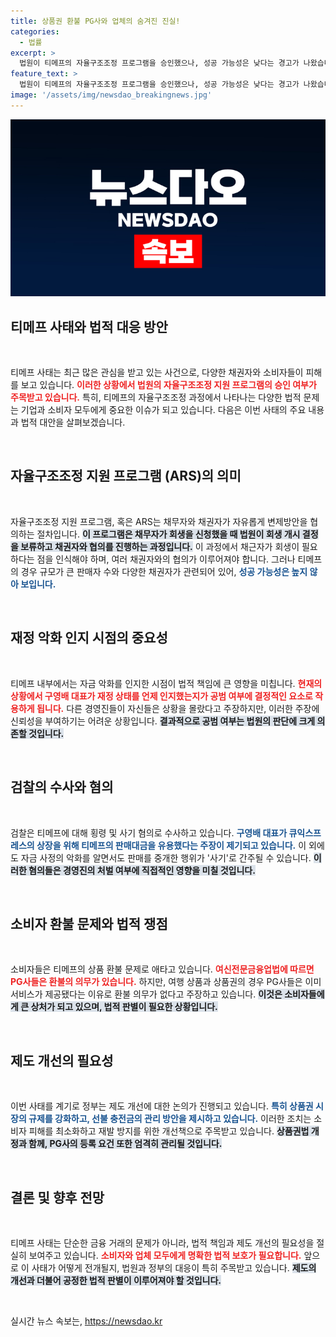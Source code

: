 ```yaml
---
title: 상품권 환불 PG사와 업체의 숨겨진 진실!
categories:
  - 법률
excerpt: >
  법원이 티메프의 자율구조조정 프로그램을 승인했으나, 성공 가능성은 낮다는 경고가 나왔습니다. 검찰은 횡령 및 사기 혐의로 압수수색을 진행 중이며, 피해자 환불은 여전히 지연되고 있습니다. 상품권과 여행상품 구매자 피해자들은 한숨만 내쉬고 있는 상황, 과연 그 해법은 무엇일까요?
feature_text: >
  법원이 티메프의 자율구조조정 프로그램을 승인했으나, 성공 가능성은 낮다는 경고가 나왔습니다. 검찰은 횡령 및 사기 혐의로 압수수색을 진행 중이며, 피해자 환불은 여전히 지연되고 있습니다. 상품권과 여행상품 구매자 피해자들은 한숨만 내쉬고 있는 상황, 과연 그 해법은 무엇일까요?
image: '/assets/img/newsdao_breakingnews.jpg'
---
```


<p><img src="/assets/img/newsdao_breakingnews.jpg" alt="pcversion 속보" /></p>

<h2 data-ke-size="size26">티메프 사태와 법적 대응 방안</h2>

<p data-ke-size="size16">&nbsp;</p>

<p>티메프 사태는 최근 많은 관심을 받고 있는 사건으로, 다양한 채권자와 소비자들이 피해를 보고 있습니다. <b><span style="color: #ee2323;">이러한 상황에서 법원의 자율구조조정 지원 프로그램의 승인 여부가 주목받고 있습니다.</span></b> 특히, 티메프의 자율구조조정 과정에서 나타나는 다양한 법적 문제는 기업과 소비자 모두에게 중요한 이슈가 되고 있습니다. 다음은 이번 사태의 주요 내용과 법적 대안을 살펴보겠습니다.</p>

<p data-ke-size="size16">&nbsp;</p>

<h2 data-ke-size="size26">자율구조조정 지원 프로그램 (ARS)의 의미</h2>

<p data-ke-size="size16">&nbsp;</p>

<p>자율구조조정 지원 프로그램, 혹은 ARS는 채무자와 채권자가 자유롭게 변제방안을 협의하는 절차입니다. <b><span style="background-color: #21538527;">이 프로그램은 채무자가 회생을 신청했을 때 법원이 회생 개시 결정을 보류하고 채권자와 협의를 진행하는 과정입니다.</span></b> 이 과정에서 채근자가 회생이 필요하다는 점을 인식해야 하며, 여러 채권자와의 협의가 이루어져야 합니다. 그러나 티메프의 경우 규모가 큰 판매자 수와 다양한 채권자가 관련되어 있어, <b><span style="color: #1a5490;">성공 가능성은 높지 않아 보입니다.</span></b></p>

<p data-ke-size="size16">&nbsp;</p>

<h2 data-ke-size="size26">재정 악화 인지 시점의 중요성</h2>

<p data-ke-size="size16">&nbsp;</p>

<p>티메프 내부에서는 자금 악화를 인지한 시점이 법적 책임에 큰 영향을 미칩니다. <b><span style="color: #ee2323;">현재의 상황에서 구영배 대표가 재정 상태를 언제 인지했는지가 공범 여부에 결정적인 요소로 작용하게 됩니다.</span></b> 다른 경영진들이 자신들은 상황을 몰랐다고 주장하지만, 이러한 주장에 신뢰성을 부여하기는 어려운 상황입니다. <b><span style="background-color: #21538527;">결과적으로 공범 여부는 법원의 판단에 크게 의존할 것입니다.</span></b></p>

<p data-ke-size="size16">&nbsp;</p>

<h2 data-ke-size="size26">검찰의 수사와 혐의</h2>

<p data-ke-size="size16">&nbsp;</p>

<p>검찰은 티메프에 대해 횡령 및 사기 혐의로 수사하고 있습니다. <b><span style="color: #1a5490;">구영배 대표가 큐익스프레스의 상장을 위해 티메프의 판매대금을 유용했다는 주장이 제기되고 있습니다.</span></b> 이 외에도 자금 사정의 악화를 알면서도 판매를 중개한 행위가 '사기'로 간주될 수 있습니다. <b><span style="background-color: #21538527;">이러한 혐의들은 경영진의 처벌 여부에 직접적인 영향을 미칠 것입니다.</span></b></p>

<p data-ke-size="size16">&nbsp;</p>

<h2 data-ke-size="size26">소비자 환불 문제와 법적 쟁점</h2>

<p data-ke-size="size16">&nbsp;</p>

<p>소비자들은 티메프의 상품 환불 문제로 애타고 있습니다. <b><span style="color: #ee2323;">여신전문금융업법에 따르면 PG사들은 환불의 의무가 있습니다.</span></b> 하지만, 여행 상품과 상품권의 경우 PG사들은 이미 서비스가 제공됐다는 이유로 환불 의무가 없다고 주장하고 있습니다. <b><span style="background-color: #21538527;">이것은 소비자들에게 큰 상처가 되고 있으며, 법적 판별이 필요한 상황입니다.</span></b></p>

<p data-ke-size="size16">&nbsp;</p>

<h2 data-ke-size="size26">제도 개선의 필요성</h2>

<p data-ke-size="size16">&nbsp;</p>

<p>이번 사태를 계기로 정부는 제도 개선에 대한 논의가 진행되고 있습니다. <b><span style="color: #1a5490;">특히 상품권 시장의 규제를 강화하고, 선불 충전금의 관리 방안을 제시하고 있습니다.</span></b> 이러한 조치는 소비자 피해를 최소화하고 재발 방지를 위한 개선책으로 주목받고 있습니다. <b><span style="background-color: #21538527;">상품권법 개정과 함께, PG사의 등록 요건 또한 엄격히 관리될 것입니다.</span></b></p>

<p data-ke-size="size16">&nbsp;</p>

<h2 data-ke-size="size26">결론 및 향후 전망</h2>

<p data-ke-size="size16">&nbsp;</p>

<p>티메프 사태는 단순한 금융 거래의 문제가 아니라, 법적 책임과 제도 개선의 필요성을 절실히 보여주고 있습니다. <b><span style="color: #ee2323;">소비자와 업체 모두에게 명확한 법적 보호가 필요합니다.</span></b> 앞으로 이 사태가 어떻게 전개될지, 법원과 정부의 대응이 특히 주목받고 있습니다. <b><span style="background-color: #21538527;">제도의 개선과 더불어 공정한 법적 판별이 이루어져야 할 것입니다.</span></b></p>

<p data-ke-size="size16">&nbsp;</p>
실시간 뉴스 속보는, <a href="https://newsdao.kr" rel="dofollow">https://newsdao.kr</a>


